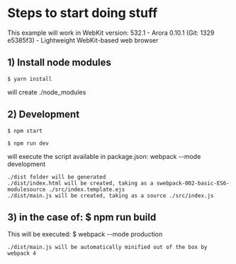 # Steps to start doing stuff

This example will work in WebKit version: 532.1 - Arora 0.10.1 (Git: 1329 e5385f3) - Lightweight WebKit-based web browser

## 1) Install node modules

`$ yarn install`

will create ./node_modules

## 2) Development

`$ npm start`

`$ npm run dev`

will execute the script available in package.json: webpack --mode development

    ./dist folder will be generated 
    ./dist/index.html will be created, taking as a swebpack-002-basic-ES6-modulesource ./src/index.template.ejs
    ./dist/main.js will be created, taking as a source ./src/index.js

## 3) in the case of: $ npm run build

This will be executed: $ webpack --mode production

    ./dist/main.js will be automatically minified out of the box by webpack 4
